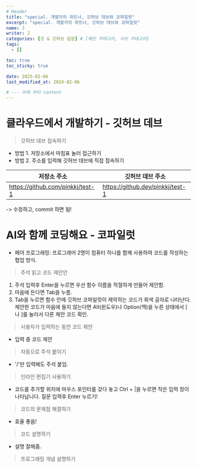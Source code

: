 ```yaml
---
# Header
title: "special. 개발자의 파트너, 깃허브 데브와 코파일럿"
excerpt: "special. 개발자의 파트너, 깃허브 데브와 코파일럿"
name: J
writer: J
categories: [깃 & 깃허브 입문] # [메인 카테고리, 서브 카테고리]
tags:
  - []

toc: true
toc_sticky: true

date: 2025-02-06
last_modified_at: 2024-02-06

# --- 아래 부터 content
---
```


# 클라우드에서 개발하기 - 깃허브 데브

> 깃허브 데브 접속하기

- 방법 1. 저장소에서 마침표 눌러 접근하기
- 방법 2. 주소를 입력해 깃허브 데브에 직접 접속하기

|저장소 주소|깃허브 데브 주소|
|------|---|
|https://github.com/pinkkj/test-1|https://github.dev/pinkkj/test-1|


-> 수정하고, commit 하면 됨!

# AI와 함께 코딩해요 - 코파일럿

- 페어 프로그래밍: 프로그래머 2명이 컴퓨터 하나를 함께 사용하여 코드를 작성하는 협업 방식.

> 주석 읽고 코드 제안안

1. 주석 입력후 Enter을 누르면 우선 함수 이름을 적절하게 만들어 제안함.
2. 마음에 든다면 Tab을 누름.
3. Tab을 누르면 함수 안에 깃허브 코파일럿이 제악하는 코드가 회색 글자로 나타난다. 제안한 코드가 마음에 들지 않는다면 Alt(윈도우)나 Option(맥)을 누른 상태에서 [ 나 ]를 눌러서 다른 제안 코드 확인.

> 사용자가 입력하는 동안 코드 제안

- 입력 중 코드 제안

> 자동으로 주석 붙이기

- '/'만 입력해도 주석 붙임.

> 인라인 편집기 사용하기

- 코드를 추가할 위치에 마우스 포인터를 갖다 놓고 Ctrl + |을 누르면 작은 입력 창이 나타납니다. 질문 입력후 Enter 누르기!

> 코드의 문제점 해결하기

- 효율 좋음!

> 코드 설명하기

- 설명 잘해줌.

> 프로그래밍 개념 설명하기